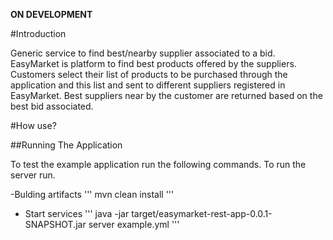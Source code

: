 
**ON DEVELOPMENT**

#Introduction

Generic service to find best/nearby supplier associated to a bid. EasyMarket is platform to find best products offered by the suppliers. Customers select their list of products to be purchased through the application and this list and sent to different suppliers registered in EasyMarket. Best suppliers near by the customer are returned based on the best bid associated.

#How use?

##Running The Application

To test the example application run the following commands. To run the server run.

 -Bulding artifacts
'''
mvn clean install
'''

 - Start services
'''
java -jar target/easymarket-rest-app-0.0.1-SNAPSHOT.jar server example.yml
'''
